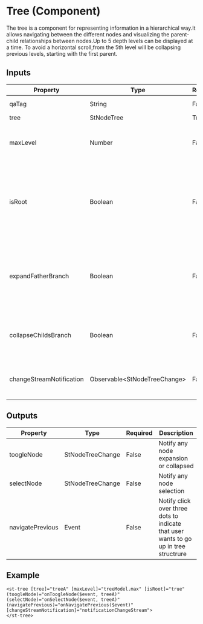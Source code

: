 # Tree (Component)

   The tree is a component for representing information in a hierarchical way.It allows navigating between the different nodes and visualizing the parent-child relationships between nodes.Up to 5 depth levels can be displayed at a time. To avoid a horizontal scroll,from the 5th level will be collapsing previous levels, starting with the first parent.

## Inputs

| Property                 | Type                               | Required | Description                                                                                                                                                  |
| ------------------------ | ---------------------------------- | -------- | ------------------------------------------------------------------------------------------------------------------------------------------------------------ |
| qaTag                    | String                             | False    | Id value for qa test, default: ''                                                                                                                            |
| tree                     | StNodeTree                         | True     | Tree root node                                                                                                                                               |
| maxLevel                 | Number                             | False    | Max level to show. From this level the tree does not expand more                                                                                             |
| isRoot                   | Boolean                            | False    | TRUE: the first node is root and not show dots, FALSE: the first node is not root andwe put three dots to indicate that are more levels upper, default: true |
| expandFatherBranch       | Boolean                            | False    | TRUE: Expand the path from the root to the expanded node if any node is not expanded.FALSE: Only expand the selected node, default: true                     |
| collapseChildsBranch     | Boolean                            | False    | TRUE: Collapse all child nodes. FALSE: Only collapse the selected node, default: true                                                                        |
| changeStreamNotification | Observable&lt;StNodeTreeChange&gt; | False    | Stream for notificating changes in some node and not change all tree                                                                                         |

## Outputs

| Property         | Type             | Required | Description                                                                          |
| ---------------- | ---------------- | -------- | ------------------------------------------------------------------------------------ |
| toogleNode       | StNodeTreeChange | False    | Notify any node expansion or collapsed                                               |
| selectNode       | StNodeTreeChange | False    | Notify any node selection                                                            |
| navigatePrevious | Event            | False    | Notify click over three dots to indicate that user wants to go up in tree structrure |

## Example
```
<st-tree [tree]="treeA" [maxLevel]="treeModel.max" [isRoot]="true" (toogleNode)="onToogleNode($event, treeA)" (selectNode)="onSelectNode($event, treeA)" (navigatePrevious)="onNavigatePrevious($event)" [changeStreamNotification]="notificationChangeStream">
</st-tree>
```

